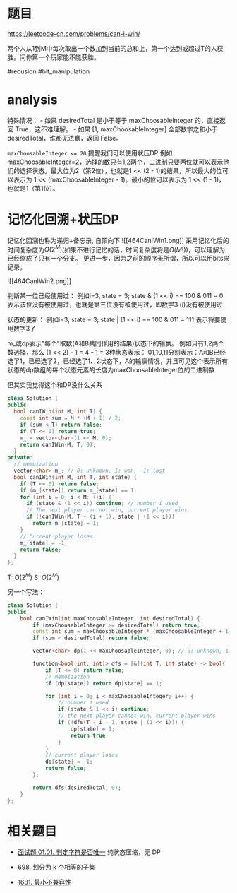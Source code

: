 # 题目
https://leetcode-cn.com/problems/can-i-win/

两个人从1到M中每次取出一个数加到当前的总和上，第一个达到或超过T的人获胜。问你第一个玩家能不能获胜。

#recusion 
#bit_manipulation 

# analysis
特殊情况：
	-   如果 desiredTotal 是小于等于 maxChoosableInteger 的，直接返回 True，这不难理解。
    -   如果 \[1, maxChoosableInteger\] 全部数字之和小于 desiredTotal，谁都无法赢，返回 False。

`maxChoosableInteger <= 20` 提醒我们可以使用状压DP
例如maxChoosableInteger=2，选择的数只有1,2两个，二进制只要两位就可以表示他们的选择状态。最大位为2（第2位），也就是1 << (2 - 1)的结果，所以最大的位可以表示为 1 << (maxChoosableInteger - 1)。最小的位可以表示为 1 << (1 - 1)，也就是1（第1位）。

# 记忆化回溯+状压DP
记忆化回溯也称为递归+备忘录, 自顶向下
![[464CanIWin1.png]]
采用记忆化后的时间复杂度为$O(2^M)$(如果不进行记忆的话，时间复杂度将是$O(M!)$)，可以理解为已经缩成了只有一个分支。
更进一步，因为之前的顺序无所谓，所以可以用bits来记录。

![[464CanIWin2.png]]

判断某一位已经使用过：
例如i=3, state = 3; state & (1 << i) == 100 & 011 = 0 表示该位没有被使用过，也就是第三位没有被使用过，即数字3 (i)没有被使用过

状态的更新：
例如i=3, state = 3; state | (1 << i) == 100 & 011 = 111 表示将要使用数字3了

m_或dp表示"每个"取数(A和B共同作用的结果)状态下的输赢。
例如只有1,2两个数选择，那么 (1 << 2) - 1 = 4 - 1 = 3种状态表示：
01,10,11分别表示：A和B已经选了1，已经选了2，已经选了1、2状态下，A的输赢情况，并且可见这个表示所有状态的dp数组的每个状态元素的长度为maxChoosableInteger位的二进制数

但其实我觉得这个和DP没什么关系
```cpp
class Solution {
public:
  bool canIWin(int M, int T) {
    const int sum = M * (M + 1) / 2;
    if (sum < T) return false;
    if (T <= 0) return true;
    m_ = vector<char>(1 << M, 0);
    return canIWin(M, T, 0);
  }
private:
  // memoization
  vector<char> m_; // 0: unknown, 1: won, -1: lost
  bool canIWin(int M, int T, int state) {
    if (T <= 0) return false;
    if (m_[state]) return m_[state] == 1;
    for (int i = 0; i < M; ++i) {
      if (state & (1 << i)) continue; // number i used      
      // The next player can not win, current player wins
      if (!canIWin(M, T - (i + 1), state | (1 << i))) 
        return m_[state] = 1;
    }
    // Current player loses.
    m_[state] = -1;
    return false;
  }
};
```

T: $O(2^M)$
S: $O(2^M)$

另一个写法：
```cpp
class Solution {
public:
    bool canIWin(int maxChoosableInteger, int desiredTotal) {
        if (maxChoosableInteger >= desiredTotal) return true;
        const int sum = maxChoosableInteger * (maxChoosableInteger + 1) / 2;
        if (sum < desiredTotal) return false;

        vector<char> dp(1 << maxChoosableInteger, 0); // 0: unknown, 1: won, -1: lost

        function<bool(int, int)> dfs = [&](int T, int state) -> bool{
            if (T <= 0) return false;
			// memoization
            if (dp[state]) return dp[state] == 1;

            for (int i = 0; i < maxChoosableInteger; i++) {
				// number i used
                if (state & 1 << i) continue; 
                // the next player cannot win, current player wins
                if (!dfs(T - i - 1, state | (1 << i))) {
                    dp[state] = 1;
                    return true;
                }
            }
            // current player loses
            dp[state] = -1;
            return false;
        };

        return dfs(desiredTotal, 0);
    }
};
```

# 相关题目

-   [面试题 01.01. 判定字符是否唯一](https://github.com/azl397985856/leetcode/issues/432) 纯状态压缩，无 DP
    
-   [698\. 划分为 k 个相等的子集](https://leetcode-cn.com/problems/partition-to-k-equal-sum-subsets/)
    
-   [1681\. 最小不兼容性](https://leetcode-cn.com/problems/minimum-incompatibility/)